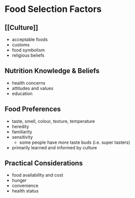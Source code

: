 # Food Selection Factors
## [[Culture]]
- acceptable foods
- customs
- food symbolism
- religious beliefs
## Nutrition Knowledge & Beliefs
- health concerns
- attitudes and values
- education
## Food Preferences
- taste, smell, colour, texture, temperature
- heredity
- familiarity
- sensitivity
	- some people have more taste buds (i.e. super tasters)
- primarily learned and informed by culture
## Practical Considerations
- food availability and cost
- hunger
- convenience
- health status
